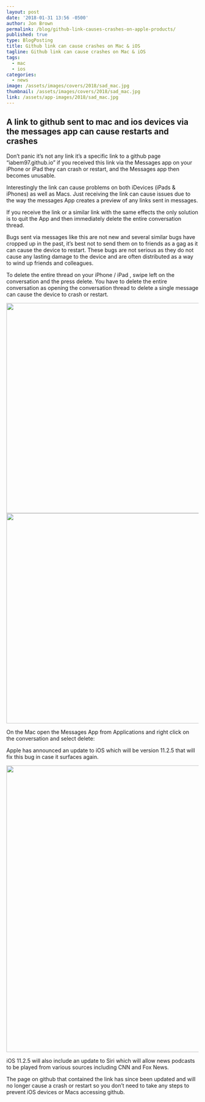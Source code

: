 ```yaml
---
layout: post
date: '2018-01-31 13:56 -0500'
author: Jon Brown
permalink: /blog/github-link-causes-crashes-on-apple-products/
published: true
type: BlogPosting
title: Github link can cause crashes on Mac & iOS
tagline: Github link can cause crashes on Mac & iOS
tags:
  - mac
  - ios
categories:
  - news
image: /assets/images/covers/2018/sad_mac.jpg
thumbnail: /assets/images/covers/2018/sad_mac.jpg
link: /assets/app-images/2018/sad_mac.jpg
---
```

## A link to github sent to mac and ios devices via the messages app can cause restarts and crashes

Don’t panic it’s not any link it’s a specific link to a github page “iabem97.github.io” if you received this link via the Messages app on your iPhone or iPad they can crash or restart, and the Messages app then becomes unusable.

Interestingly the link can cause problems on both iDevices (iPads & iPhones) as well as Macs. Just receiving the link can cause issues due to the way the messages App creates a preview of any links sent in messages.

If you receive the link or a similar link with the same effects the only solution is to quit the App and then immediately delete the entire conversation thread.

Bugs sent via messages like this are not new and several similar bugs have cropped up in the past, it’s best not to send them on to friends as a gag as it can cause the device to restart.
These bugs are not serious as they do not cause any lasting damage to the device and are often distributed as a way to wind up friends and colleagues.

To delete the entire thread on your iPhone / iPad , swipe left on the conversation and the press delete. You have to delete the entire conversation as opening the conversation thread to delete a single message can cause the device to crash or restart.

<img src="{{ site.site_cdn }}/assets/images/blog/2018/github/image1.png" class="img-fluid rounded m-2" width="550">

<img src="{{ site.site_cdn }}/assets/images/blog/2018/github/image3.png" class="img-fluid rounded m-2" width="550">

On the Mac open the Messages App from Applications and right click on the conversation and select delete:

Apple has announced an update to iOS which will be version 11.2.5 that will fix this bug in case it surfaces again.

<img src="{{ site.site_cdn }}/assets/images/blog/2018/github/image2.png" class="img-fluid rounded m-2" width="750">

iOS 11.2.5 will also include an update to Siri which will allow news podcasts to be played from various sources including CNN and Fox News.

The page on github that contained the link has since been updated and will no longer cause a crash or restart so you don’t need to take any steps to prevent iOS devices or Macs accessing github.
